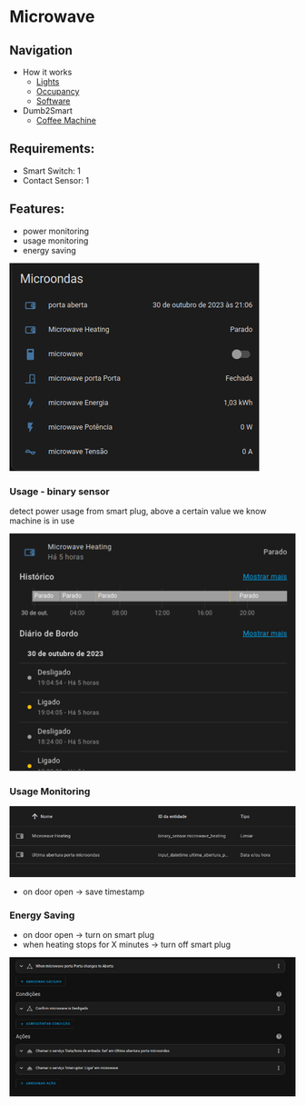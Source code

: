# Microwave

## Navigation

- How it works
  - [Lights](../how/lights.md)
  - [Occupancy](../how/occupancy.md)
  - [Software](../how/software.md)
- Dumb2Smart
  - [Coffee Machine](./coffee_machine.md)

## Requirements:
- Smart Switch: 1
- Contact Sensor: 1

## Features:
- power monitoring
- usage monitoring
- energy saving

![img_3.png](img_3.png)

### Usage - binary sensor

detect power usage from smart plug, above a certain value we know machine is in use

![img_4.png](img_4.png)

### Usage Monitoring

![img_9.png](img_9.png)

- on door open -> save timestamp

### Energy Saving

- on door open -> turn on smart plug
- when heating stops for X minutes -> turn off smart plug

![img_8.png](img_8.png)